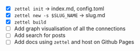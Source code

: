 - [x] `zettel init` -> index.md, config.toml
- [x] `zettel new -s $SLUG_NAME` -> slug.md
- [x] `zettel build`
- [ ] Add graph visualisation of all the connections
- [ ] Add search for posts
- [ ] Add docs using `zettel` and host on Github Pages
